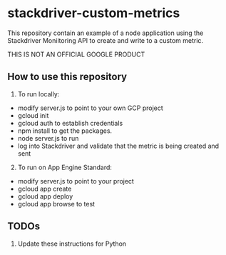 # stackdriver-custom-metrics

This repository contain an example of a node application using the Stackdriver Moniitoring API to create and write to a custom metric.  

THIS IS NOT AN OFFICIAL GOOGLE PRODUCT

## How to use this repository

1. To run locally:
 - modify server.js to point to your own GCP project 
 - gcloud init
 - gcloud auth to establish credentials
 - npm install to get the packages.
 - node server.js to run
 - log into Stackdriver and validate that the metric is being created and sent
2. To run on App Engine Standard:
 - modify server.js to point to your project
 - gcloud app create
 - gcloud app deploy
 - gcloud app browse to test

## TODOs

1. Update these instructions for Python
